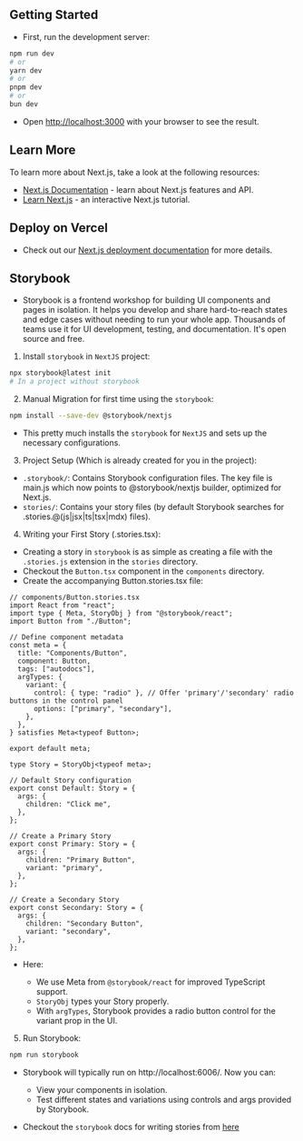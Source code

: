 ## Getting Started

- First, run the development server:

```bash
npm run dev
# or
yarn dev
# or
pnpm dev
# or
bun dev
```

- Open [http://localhost:3000](http://localhost:3000) with your browser to see the result.

## Learn More

To learn more about Next.js, take a look at the following resources:

- [Next.js Documentation](https://nextjs.org/docs) - learn about Next.js features and API.
- [Learn Next.js](https://nextjs.org/learn) - an interactive Next.js tutorial.

## Deploy on Vercel

- Check out our [Next.js deployment documentation](https://nextjs.org/docs/app/building-your-application/deploying) for more details.

## Storybook

- Storybook is a frontend workshop for building UI components and pages in isolation. It helps you develop and share hard-to-reach states and edge cases without needing to run your whole app. Thousands of teams use it for UI development, testing, and documentation. It's open source and free.

1.  Install `storybook` in `NextJS` project:

```bash
npx storybook@latest init
# In a project without storybook
```

2.  Manual Migration for first time using the `storybook`:

```bash
npm install --save-dev @storybook/nextjs
```

- This pretty much installs the `storybook` for `NextJS` and sets up the necessary configurations.

3.  Project Setup (Which is already created for you in the project):

- `.storybook/`: Contains Storybook configuration files. The key file is main.js which now points to @storybook/nextjs builder, optimized for Next.js.
- `stories/`: Contains your story files (by default Storybook searches for .stories.@(js|jsx|ts|tsx|mdx) files).

4.  Writing your First Story (.stories.tsx):

- Creating a story in `storybook` is as simple as creating a file with the `.stories.js` extension in the `stories` directory.
- Checkout the `Button.tsx` component in the `components` directory.
- Create the accompanying Button.stories.tsx file:

```tsx
// components/Button.stories.tsx
import React from "react";
import type { Meta, StoryObj } from "@storybook/react";
import Button from "./Button";

// Define component metadata
const meta = {
  title: "Components/Button",
  component: Button,
  tags: ["autodocs"],
  argTypes: {
    variant: {
      control: { type: "radio" }, // Offer 'primary'/'secondary' radio buttons in the control panel
      options: ["primary", "secondary"],
    },
  },
} satisfies Meta<typeof Button>;

export default meta;

type Story = StoryObj<typeof meta>;

// Default Story configuration
export const Default: Story = {
  args: {
    children: "Click me",
  },
};

// Create a Primary Story
export const Primary: Story = {
  args: {
    children: "Primary Button",
    variant: "primary",
  },
};

// Create a Secondary Story
export const Secondary: Story = {
  args: {
    children: "Secondary Button",
    variant: "secondary",
  },
};
```

- Here:

  - We use Meta from `@storybook/react` for improved TypeScript support.
  - `StoryObj` types your Story properly.
  - With `argTypes`, Storybook provides a radio button control for the variant prop in the UI.

5.  Run Storybook:

```bash
npm run storybook
```

- Storybook will typically run on http://localhost:6006/. Now you can:

  - View your components in isolation.
  - Test different states and variations using controls and args provided by Storybook.

- Checkout the `storybook` docs for writing stories from [here](https://storybook.js.org/docs/writing-stories)
